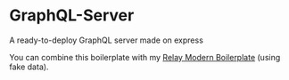 # GraphQL-Server
A ready-to-deploy GraphQL server made on express

You can combine this boilerplate with my [Relay Modern Boilerplate](https://github.com/pt-br/relay-modern-boilerplate/tree/fake-data) (using fake data).

